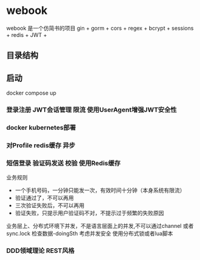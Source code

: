 # webook
webook 是一个仿简书的项目
gin + gorm + cors + regex + bcrypt + sessions + redis + JWT + 
## 目录结构

## 启动
docker compose up

### 登录注册 JWT会话管理 限流 使用UserAgent增强JWT安全性
### docker kubernetes部署
### 对Profile redis缓存 异步
### 短信登录 验证码发送 校验 使用Redis缓存
业务规则
- 一个手机号码，一分钟只能发一次，有效时间十分钟（本身系统有限流）
- 验证通过了，不可以再用
- 三次验证失败后，不可以再用
- 验证失败，只提示用户验证码不对，不提示过于频繁的失败原因

业务层上、分布式环境下并发，不是语言层面上的并发,不可以通过channel 或者 sync.lock 
检查数据-doingSth 考虑并发安全
使用分布式锁或者lua脚本
### DDD领域理论  REST风格

